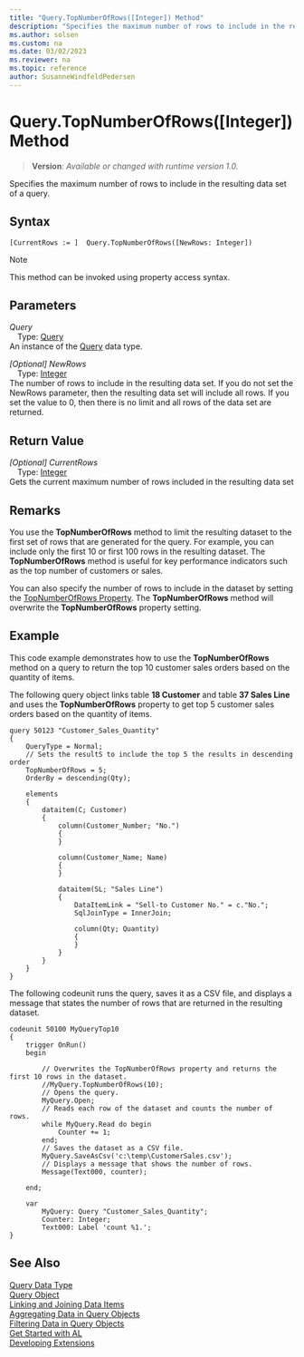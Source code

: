 ```yaml
---
title: "Query.TopNumberOfRows([Integer]) Method"
description: "Specifies the maximum number of rows to include in the resulting data set of a query."
ms.author: solsen
ms.custom: na
ms.date: 03/02/2023
ms.reviewer: na
ms.topic: reference
author: SusanneWindfeldPedersen
---
```

[//]: # (START>DO_NOT_EDIT)
[//]: # (IMPORTANT:Do not edit any of the content between here and the END>DO_NOT_EDIT.)
[//]: # (Any modifications should be made in the .xml files in the ModernDev repo.)
# Query.TopNumberOfRows([Integer]) Method
> **Version**: _Available or changed with runtime version 1.0._

Specifies the maximum number of rows to include in the resulting data set of a query.


## Syntax
```AL
[CurrentRows := ]  Query.TopNumberOfRows([NewRows: Integer])
```
> [!NOTE]
> This method can be invoked using property access syntax.
## Parameters
*Query*  
&emsp;Type: [Query](query-data-type.md)  
An instance of the [Query](query-data-type.md) data type.  

*[Optional] NewRows*  
&emsp;Type: [Integer](../integer/integer-data-type.md)  
The number of rows to include in the resulting data set. If you do not set the NewRows parameter, then the resulting data set will include all rows. If you set the value to 0, then there is no limit and all rows of the data set are returned.  


## Return Value
*[Optional] CurrentRows*  
&emsp;Type: [Integer](../integer/integer-data-type.md)  
Gets the current maximum number of rows included in the resulting data set


[//]: # (IMPORTANT: END>DO_NOT_EDIT)

## Remarks  
You use the **TopNumberOfRows** method to limit the resulting dataset to the first set of rows that are generated for the query. For example, you can include only the first 10 or first 100 rows in the resulting dataset. The **TopNumberOfRows** method is useful for key performance indicators such as the top number of customers or sales.  
  
You can also specify the number of rows to include in the dataset by setting the [TopNumberOfRows Property](../../properties/devenv-topnumberofrows-property.md). The **TopNumberOfRows** method will overwrite the **TopNumberOfRows** property setting.  
  
## Example  
This code example demonstrates how to use the **TopNumberOfRows** method on a query to return the top 10 customer sales orders based on the quantity of items.

The following query object links table **18 Customer** and table **37 Sales Line** and uses the **TopNumberOfRows** property to get top 5 customer sales orders based on the quantity of items.
  
```al
query 50123 "Customer_Sales_Quantity"
{
    QueryType = Normal;
    // Sets the resultS to include the top 5 the results in descending order
    TopNumberOfRows = 5;
    OrderBy = descending(Qty);

    elements
    {
        dataitem(C; Customer)
        {
            column(Customer_Number; "No.")
            {
            }

            column(Customer_Name; Name)
            {
            }

            dataitem(SL; "Sales Line")
            {
                DataItemLink = "Sell-to Customer No." = c."No.";
                SqlJoinType = InnerJoin;

                column(Qty; Quantity)
                {
                }
            }
        }
    }
}
```

The following codeunit runs the query, saves it as a CSV file, and displays a message that states the number of rows that are returned in the resulting dataset.

```al
codeunit 50100 MyQueryTop10
{
    trigger OnRun()
    begin

        // Overwrites the TopNumberOfRows property and returns the first 10 rows in the dataset.  
        //MyQuery.TopNumberOfRows(10);
        // Opens the query.  
        MyQuery.Open;
        // Reads each row of the dataset and counts the number of rows.  
        while MyQuery.Read do begin
            Counter += 1;
        end;
        // Saves the dataset as a CSV file.  
        MyQuery.SaveAsCsv('c:\temp\CustomerSales.csv');
        // Displays a message that shows the number of rows.  
        Message(Text000, counter);

    end;

    var
        MyQuery: Query "Customer_Sales_Quantity";
        Counter: Integer;
        Text000: Label 'count %1.';
}
```

## See Also
[Query Data Type](query-data-type.md)  
[Query Object](../../devenv-query-object.md)  
[Linking and Joining Data Items](../../devenv-query-links-joins.md)  
[Aggregating Data in Query Objects](../../devenv-query-totals-grouping.md)  
[Filtering Data in Query Objects](../../devenv-query-filters.md)  
[Get Started with AL](../../devenv-get-started.md)  
[Developing Extensions](../../devenv-dev-overview.md)